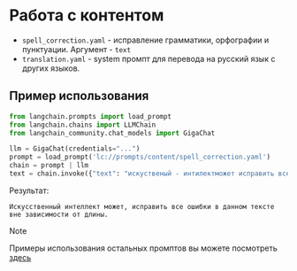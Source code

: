 # Работа с контентом

- `spell_correction.yaml` - исправление грамматики, орфографии и пунктуации. Аргумент - `text`
- `translation.yaml` - system промпт для перевода на русский язык с других языков.

## Пример использования

```python
from langchain.prompts import load_prompt
from langchain.chains import LLMChain
from langchain_community.chat_models import GigaChat

llm = GigaChat(credentials="...")
prompt = load_prompt('lc://prompts/content/spell_correction.yaml')
chain = prompt | llm
text = chain.invoke({"text": "искуственый - интилектможет исправить все ошибки в даном тексте вне зависимости от длинны"})
```

Результат:
```
Искусственный интеллект может, исправить все ошибки в данном тексте вне зависимости от длины.
```
> [!NOTE]
> Примеры использования остальных промптов вы можете посмотреть [здесь](content_examples.ipynb)